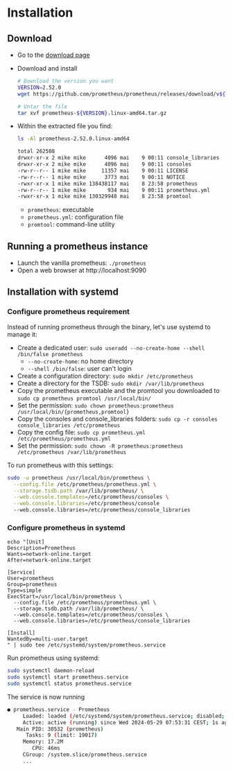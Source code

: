 
# Installation
## Download

* Go to the [download page](https://prometheus.io/download/)

* Download and install
    ```bash
    # Download the version you want
    VERSION=2.52.0
    wget https://github.com/prometheus/prometheus/releases/download/v${VERSION}/prometheus-${VERSION}.linux-amd64.tar.gz

    # Untar the file
    tar xvf prometheus-${VERSION}.linux-amd64.tar.gz
    ```

* Within the extracted file you find:
    ```bash
    ls -Al prometheus-2.52.0.linux-amd64

    total 262508
    drwxr-xr-x 2 mike mike      4096 mai    9 00:11 console_libraries
    drwxr-xr-x 2 mike mike      4096 mai    9 00:11 consoles
    -rw-r--r-- 1 mike mike     11357 mai    9 00:11 LICENSE
    -rw-r--r-- 1 mike mike      3773 mai    9 00:11 NOTICE
    -rwxr-xr-x 1 mike mike 138438117 mai    8 23:58 prometheus
    -rw-r--r-- 1 mike mike       934 mai    9 00:11 prometheus.yml
    -rwxr-xr-x 1 mike mike 130329948 mai    8 23:58 promtool
    ```
    * `prometheus`: executable
    * `prometheus.yml`: configuration file
    * `promtool`: command-line utility

## Running a prometheus instance

* Launch the vanilla prometheus: `./prometheus`
* Open a web browser at http://localhost:9090

## Installation with systemd
### Configure prometheus requirement

Instead of running prometheus through the binary, let's use systemd to manage it:
* Create a dedicated user: `sudo useradd --no-create-home --shell /bin/false prometheus`
  * `--no-create-home`: no home directory
  * `--shell /bin/false`: user can't login
* Create a configuration directory: `sudo mkdir /etc/prometheus`
* Create a directory for the TSDB: `sudo mkdir /var/lib/prometheus`
* Copy the prometheus executable and the promtool you downloaded to `sudo cp prometheus promtool /usr/local/bin/`
* Set the permission: `sudo chown prometheus:prometheus /usr/local/bin/{prometheus,promtool}`
* Copy the consoles and console_libraries folders: `sudo cp -r consoles console_libraries /etc/prometheus`
* Copy the config file: `sudo cp prometheus.yml /etc/prometheus/prometheus.yml`
* Set the permission: `sudo chown -R prometheus:prometheus /etc/prometheus /var/lib/prometheus`

To run prometheus with this settings:
```bash
sudo -u prometheus /usr/local/bin/prometheus \
  --config.file /etc/prometheus/prometheus.yml \
  --storage.tsdb.path /var/lib/prometheus/ \
  --web.console.templates=/etc/prometheus/consoles \
  --web.console.libraries=/etc/prometheus/console
  --web.console.libraries=/etc/prometheus/console_libraries
```

### Configure prometheus in systemd

```
echo "[Unit]
Description=Prometheus
Wants=network-online.target
After=network-online.target

[Service]
User=prometheus
Group=prometheus
Type=simple
ExecStart=/usr/local/bin/prometheus \
  --config.file /etc/prometheus/prometheus.yml \
  --storage.tsdb.path /var/lib/prometheus/ \
  --web.console.templates=/etc/prometheus/consoles \
  --web.console.libraries=/etc/prometheus/console_libraries

[Install]
WantedBy=multi-user.target
" | sudo tee /etc/systemd/system/prometheus.service
```

Run prometheus using systemd:
```bash
sudo systemctl daemon-reload 
sudo systemctl start prometheus.service
sudo systemctl status prometheus.service
```
The service is now running
```bash
● prometheus.service - Prometheus
     Loaded: loaded (/etc/systemd/system/prometheus.service; disabled; vendor preset: enabled)
     Active: active (running) since Wed 2024-05-29 07:53:31 CEST; 1s ago
   Main PID: 30532 (prometheus)
      Tasks: 9 (limit: 19017)
     Memory: 17.2M
        CPU: 46ms
     CGroup: /system.slice/prometheus.service
     ...
```